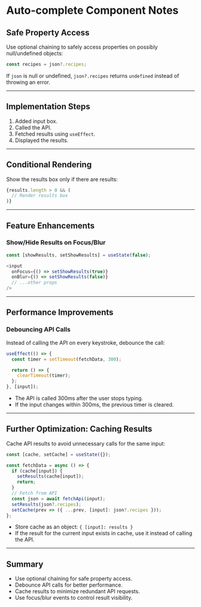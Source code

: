 # Auto-complete Component Notes

## Safe Property Access

Use optional chaining to safely access properties on possibly null/undefined objects:

```js
const recipes = json?.recipes;
```
If `json` is null or undefined, `json?.recipes` returns `undefined` instead of throwing an error.

---

## Implementation Steps

1. Added input box.
2. Called the API.
3. Fetched results using `useEffect`.
4. Displayed the results.

---

## Conditional Rendering

Show the results box only if there are results:

```js
{results.length > 0 && (
  // Render results box
)}
```

---

## Feature Enhancements

### Show/Hide Results on Focus/Blur

```js
const [showResults, setShowResults] = useState(false);

<input
  onFocus={() => setShowResults(true)}
  onBlur={() => setShowResults(false)}
  // ...other props
/>
```

---

## Performance Improvements

### Debouncing API Calls

Instead of calling the API on every keystroke, debounce the call:

```js
useEffect(() => {
  const timer = setTimeout(fetchData, 300);

  return () => {
    clearTimeout(timer);
  };
}, [input]);
```
- The API is called 300ms after the user stops typing.
- If the input changes within 300ms, the previous timer is cleared.

---

## Further Optimization: Caching Results

Cache API results to avoid unnecessary calls for the same input:

```js
const [cache, setCache] = useState({});

const fetchData = async () => {
  if (cache[input]) {
    setResults(cache[input]);
    return;
  }
  // Fetch from API
  const json = await fetchApi(input);
  setResults(json?.recipes);
  setCache(prev => ({ ...prev, [input]: json?.recipes }));
};
```

- Store cache as an object: `{ [input]: results }`
- If the result for the current input exists in cache, use it instead of calling the API.

---

## Summary

- Use optional chaining for safe property access.
- Debounce API calls for better performance.
- Cache results to minimize redundant API requests.
- Use focus/blur events to control result visibility.
